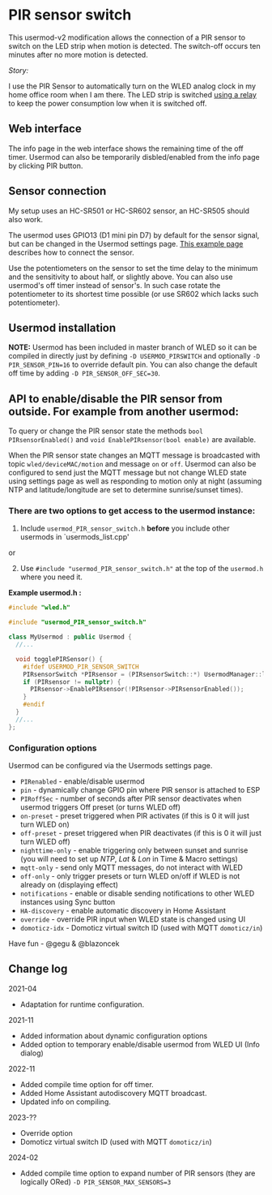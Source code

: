 # PIR sensor switch

This usermod-v2 modification allows the connection of a PIR sensor to switch on the LED strip when motion is detected. The switch-off occurs ten minutes after no more motion is detected.

_Story:_

I use the PIR Sensor to automatically turn on the WLED analog clock in my home office room when I am there.
The LED strip is switched [using a relay](https://kno.wled.ge/features/relay-control/) to keep the power consumption low when it is switched off.

## Web interface

The info page in the web interface shows the remaining time of the off timer. Usermod can also be temporarily disbled/enabled from the info page by clicking PIR button.

## Sensor connection

My setup uses an HC-SR501 or HC-SR602 sensor, an HC-SR505 should also work.

The usermod uses GPIO13 (D1 mini pin D7) by default for the sensor signal, but can be changed in the Usermod settings page.
[This example page](http://www.esp8266learning.com/wemos-mini-pir-sensor-example.php) describes how to connect the sensor.

Use the potentiometers on the sensor to set the time delay to the minimum and the sensitivity to about half, or slightly above.
You can also use usermod's off timer instead of sensor's. In such case rotate the potentiometer to its shortest time possible (or use SR602 which lacks such potentiometer).

## Usermod installation

**NOTE:** Usermod has been included in master branch of WLED so it can be compiled in directly just by defining `-D USERMOD_PIRSWITCH` and optionally `-D PIR_SENSOR_PIN=16` to override default pin. You can also change the default off time by adding `-D PIR_SENSOR_OFF_SEC=30`.

## API to enable/disable the PIR sensor from outside. For example from another usermod:

To query or change the PIR sensor state the methods `bool PIRsensorEnabled()` and `void EnablePIRsensor(bool enable)` are available.

When the PIR sensor state changes an MQTT message is broadcasted with topic `wled/deviceMAC/motion` and message `on` or `off`.
Usermod can also be configured to send just the MQTT message but not change WLED state using settings page as well as responding to motion only at night
(assuming NTP and latitude/longitude are set to determine sunrise/sunset times).

### There are two options to get access to the usermod instance:

1. Include `usermod_PIR_sensor_switch.h` **before** you include other usermods in `usermods_list.cpp'

or

2. Use `#include "usermod_PIR_sensor_switch.h"` at the top of the `usermod.h` where you need it.

**Example usermod.h :**
```cpp
#include "wled.h"

#include "usermod_PIR_sensor_switch.h"

class MyUsermod : public Usermod {
  //...

  void togglePIRSensor() {
    #ifdef USERMOD_PIR_SENSOR_SWITCH
    PIRsensorSwitch *PIRsensor = (PIRsensorSwitch::*) UsermodManager::lookup(USERMOD_ID_PIRSWITCH);
    if (PIRsensor != nullptr) {
      PIRsensor->EnablePIRsensor(!PIRsensor->PIRsensorEnabled());
    }
    #endif
  }
  //...
};
```

### Configuration options

Usermod can be configured via the Usermods settings page.

* `PIRenabled` - enable/disable usermod
* `pin` - dynamically change GPIO pin where PIR sensor is attached to ESP
* `PIRoffSec` - number of seconds after PIR sensor deactivates when usermod triggers Off preset (or turns WLED off)
* `on-preset` - preset triggered when PIR activates (if this is 0 it will just turn WLED on)
* `off-preset` - preset triggered when PIR deactivates (if this is 0 it will just turn WLED off)
* `nighttime-only` - enable triggering only between sunset and sunrise (you will need to set up _NTP_, _Lat_ & _Lon_ in Time & Macro settings)
* `mqtt-only` - send only MQTT messages, do not interact with WLED
* `off-only` - only trigger presets or turn WLED on/off if WLED is not already on (displaying effect)
* `notifications` - enable or disable sending notifications to other WLED instances using Sync button
* `HA-discovery` - enable automatic discovery in Home Assistant
* `override` - override PIR input when WLED state is changed using UI
* `domoticz-idx` - Domoticz virtual switch ID (used with MQTT `domoticz/in`)


Have fun - @gegu & @blazoncek

## Change log
2021-04
* Adaptation for runtime configuration.

2021-11
* Added information about dynamic configuration options
* Added option to temporary enable/disable usermod from WLED UI (Info dialog)

2022-11
* Added compile time option for off timer.
* Added Home Assistant autodiscovery MQTT broadcast.
* Updated info on compiling.

2023-??
* Override option
* Domoticz virtual switch ID (used with MQTT `domoticz/in`)

2024-02
* Added compile time option to expand number of PIR sensors (they are logically ORed) `-D PIR_SENSOR_MAX_SENSORS=3`